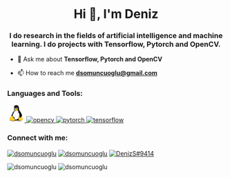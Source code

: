 <h1 align="center">Hi 👋, I'm Deniz</h1>
<h3 align="center">I do research in the fields of artificial intelligence and machine learning. I do projects with Tensorflow, Pytorch and OpenCV.</h3>

- 💬 Ask me about **Tensorflow, Pytorch and OpenCV**

- 📫 How to reach me **dsomuncuoglu@gmail.com**

<h3 align="left">Languages and Tools:</h3>
<p align="left"> <a href="https://www.linux.org/" target="_blank" rel="noreferrer"> <img src="https://raw.githubusercontent.com/devicons/devicon/master/icons/linux/linux-original.svg" alt="linux" width="40" height="40"/> </a> <a href="https://opencv.org/" target="_blank" rel="noreferrer"> <img src="https://www.vectorlogo.zone/logos/opencv/opencv-icon.svg" alt="opencv" width="40" height="40"/> </a> <a href="https://pytorch.org/" target="_blank" rel="noreferrer"> <img src="https://www.vectorlogo.zone/logos/pytorch/pytorch-icon.svg" alt="pytorch" width="40" height="40"/> </a> <a href="https://www.tensorflow.org" target="_blank" rel="noreferrer"> <img src="https://www.vectorlogo.zone/logos/tensorflow/tensorflow-icon.svg" alt="tensorflow" width="40" height="40"/> </a> </p>


<h3 aling="left">Connect with me:</h3>
<a href="https://linkedin.com/in/dsomuncuoglu" target="blank"><img align="center" src="https://raw.githubusercontent.com/rahuldkjain/github-profile-readme-generator/master/src/images/icons/Social/linked-in-alt.svg" alt="dsomuncuoglu" height="30" width="40" /></a>
<a href="https://instagram.com/dsomuncuoglu" target="blank"><img align="center" src="https://raw.githubusercontent.com/rahuldkjain/github-profile-readme-generator/master/src/images/icons/Social/instagram.svg" alt="dsomuncuoglu" height="30" width="40" /></a>
<a href="https://discord.gg/DenizS#9414" target="blank"><img align="center" src="https://raw.githubusercontent.com/rahuldkjain/github-profile-readme-generator/master/src/images/icons/Social/discord.svg" alt="DenizS#9414" height="30" width="40" /></a>



<p aling="center"><img width="400" height="250" src="https://github-readme-stats.vercel.app/api/top-langs?username=dsomuncuoglu&show_icons=true&locale=en&layout=compact" alt="dsomuncuoglu" />
<img width="400" height="250" src="https://github-readme-stats.vercel.app/api?username=dsomuncuoglu&show_icons=true&locale=en" alt="dsomuncuoglu" /></p>

